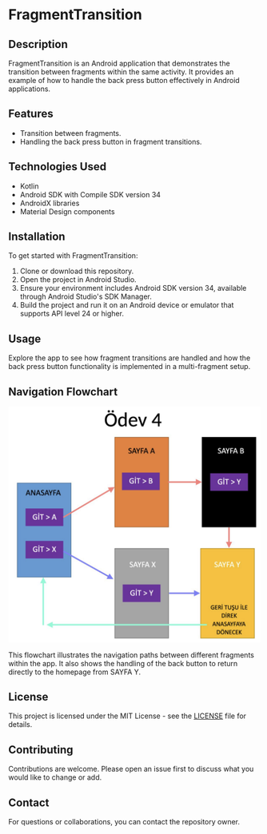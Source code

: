 # FragmentTransition

## Description
FragmentTransition is an Android application that demonstrates the transition between fragments within the same activity. It provides an example of how to handle the back press button effectively in Android applications.

## Features
- Transition between fragments.
- Handling the back press button in fragment transitions.

## Technologies Used
- Kotlin
- Android SDK with Compile SDK version 34
- AndroidX libraries
- Material Design components

## Installation
To get started with FragmentTransition:
1. Clone or download this repository.
2. Open the project in Android Studio.
3. Ensure your environment includes Android SDK version 34, available through Android Studio's SDK Manager.
4. Build the project and run it on an Android device or emulator that supports API level 24 or higher.

## Usage
Explore the app to see how fragment transitions are handled and how the back press button functionality is implemented in a multi-fragment setup.

## Navigation Flowchart

![Navigation Flowchart](navigation-flowchart.png)

This flowchart illustrates the navigation paths between different fragments within the app. It also shows the handling of the back button to return directly to the homepage from SAYFA Y.

## License
This project is licensed under the MIT License - see the [LICENSE](LICENSE) file for details.

## Contributing
Contributions are welcome. Please open an issue first to discuss what you would like to change or add.

## Contact
For questions or collaborations, you can contact the repository owner.